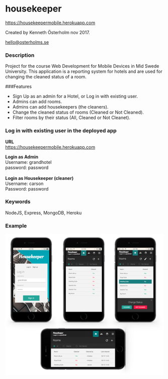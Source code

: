 # housekeeper
https://housekeepermobile.herokuapp.com

Created by Kenneth Österholm nov 2017.

hello@osterholms.se


### Description

Project for the course Web Development for Mobile Devices in Mid Swede University.
This application is a reporting system for hotels and are used for changing the cleaned status of a room.


###Features
<ul>
  <li>Sign Up as an admin for a Hotel, or Log in with existing user.</li>
  <li>Admins can add rooms.</li>
  <li>Admins can add housekeepers (the cleaners).</li>
  <li>Change the cleaned status of rooms (Cleaned or Not Cleaned).</li>
  <li>Filter rooms by their status (All, Cleaned or Not Cleanet).</li>
</ul>

### Log in with existing user in the deployed app</h3>

<strong>URL</strong> <br>
https://housekeepermobile.herokuapp.com

<strong>Login as Admin</strong> <br>
Username: grandhotel <br>
password: password <br>
<br>
<strong>Login as Housekeeper (cleaner)</strong><br>
Username: carson<br>
Password: password<br>

### Keywords

NodeJS, Express, MongoDB, Heroku

### Example
![Example of app](/mockups/mockup.jpg?raw=true)
